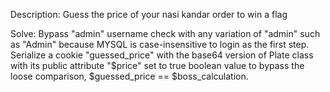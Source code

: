Description: Guess the price of your nasi kandar order to win a flag

Solve: Bypass "admin" username check with any variation of "admin" such as "Admin" because MYSQL is case-insensitive to login as the first step. Serialize a cookie "guessed_price" with the base64 version of Plate class with its public attribute "$price" set to true boolean value to bypass the loose comparison, $guessed_price == $boss_calculation.
